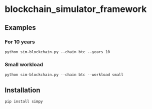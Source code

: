 
# blockchain_simulator_framework

## Examples
### For 10 years
```
python sim-blockchain.py --chain btc --years 10
```

### Small workload
```
python sim-blockchain.py --chain btc --workload small
```



## Installation

```bash
pip install simpy
```

